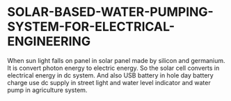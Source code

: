 # SOLAR-BASED-WATER-PUMPING-SYSTEM-FOR-ELECTRICAL-ENGINEERING
When sun light falls on panel in solar panel made by silicon and germanium. It is convert photon energy to electric energy. So the solar cell converts in electrical energy in dc system. And also USB battery in hole day battery charge use dc supply in street light and water level indicator and water pump in agriculture system.
